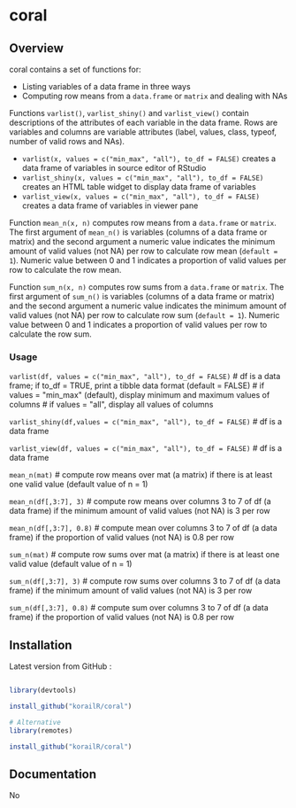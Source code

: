 coral
=========

## Overview

coral contains a set of functions for:
- Listing variables of a data frame in three ways
- Computing row means from a `data.frame` or `matrix` and dealing with NAs

Functions `varlist()`, `varlist_shiny()` and `varlist_view()` contain descriptions of the attributes of each variable in the data frame. Rows are variables and columns are variable attributes (label, values, class, typeof, number of valid rows and NAs).

  - `varlist(x, values = c("min_max", "all"), to_df = FALSE)` creates a data frame of variables in source editor of RStudio
  - `varlist_shiny(x, values = c("min_max", "all"), to_df = FALSE)` creates an HTML table widget to display data frame of variables
  - `varlist_view(x, values = c("min_max", "all"), to_df = FALSE)` creates a data frame of variables in viewer pane


Function `mean_n(x, n)` computes row means from a `data.frame` or `matrix`. The first argument of `mean_n()` is variables (columns of a data frame or matrix) and the second argument a numeric value indicates the minimum amount of valid values (not NA) per row to calculate row mean (`default = 1`). Numeric value between 0 and 1 indicates a proportion of valid values per row to calculate the row mean.

Function `sum_n(x, n)` computes row sums from a `data.frame` or `matrix`. The first argument of `sum_n()` is variables (columns of a data frame or matrix) and the second argument a numeric value indicates the minimum amount of valid values (not NA) per row to calculate row sum (`default = 1`). Numeric value between 0 and 1 indicates a proportion of valid values per row to calculate the row sum.


### Usage  

`varlist(df, values = c("min_max", "all"), to_df = FALSE)`          # df is a data frame; if to_df = TRUE, print a tibble data format (default = FALSE)
                                                                    # if values = "min_max" (default), display minimum and maximum values of columns
                                                                    # if values = "all", display all values of columns

`varlist_shiny(df,values = c("min_max", "all"), to_df = FALSE)`     # df is a data frame  

`varlist_view(df, values = c("min_max", "all"), to_df = FALSE)`     # df is a data frame  

`mean_n(mat)`              #  compute row means over mat (a matrix) if there is at least one valid value (default value of n = 1)

`mean_n(df[,3:7], 3)`      #  compute row means over columns 3 to 7 of df (a data frame) if the minimum amount of valid values (not NA) is 3 per row

`mean_n(df[,3:7], 0.8)`    #  compute mean over columns 3 to 7 of df (a data frame) if the proportion of valid values (not NA) is 0.8 per row

`sum_n(mat)`              #  compute row sums over mat (a matrix) if there is at least one valid value (default value of n = 1)

`sum_n(df[,3:7], 3)`      #  compute row sums over columns 3 to 7 of df (a data frame) if the minimum amount of valid values (not NA) is 3 per row

`sum_n(df[,3:7], 0.8)`    #  compute sum over columns 3 to 7 of df (a data frame) if the proportion of valid values (not NA) is 0.8 per row

## Installation


Latest version from GitHub :



```r

library(devtools)

install_github("korailR/coral")

# Alternative
library(remotes)

install_github("korailR/coral")


```



## Documentation

No
